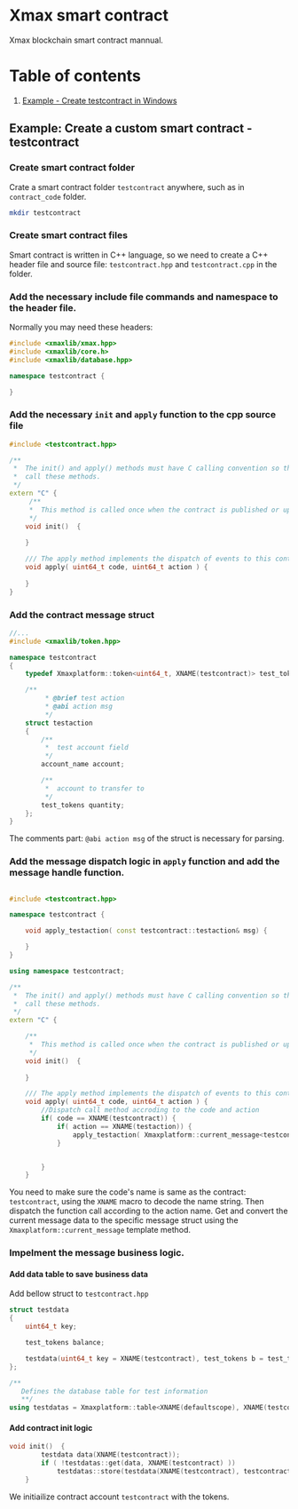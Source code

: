 # Xmax smart contract
Xmax blockchain smart contract mannual.

# Table of contents
1. [Example - Create testcontract in Windows](#examplewindows)



<a name="examplewindows"></a>
## Example: Create a custom smart contract - testcontract

### Create smart contract folder
Crate a smart contract folder `testcontract` anywhere, such as in `contract_code` folder.

``` bash
mkdir testcontract
```

### Create smart contract files
Smart contract is written in C++ language, so we need to create a C++ header file and source file: `testcontract.hpp` and `testcontract.cpp` in the folder.

###  Add the necessary include file commands and namespace to the header file.

Normally you may need these headers:
```C++
#include <xmaxlib/xmax.hpp>
#include <xmaxlib/core.h>
#include <xmaxlib/database.hpp>

namespace testcontract {

}
```

### Add the necessary `init` and `apply` function to the cpp source file
```C++
#include <testcontract.hpp>

/**
 *  The init() and apply() methods must have C calling convention so that the blockchain can lookup and
 *  call these methods.
 */
extern "C" {
     /**
     *  This method is called once when the contract is published or updated.
     */
    void init()  {        
      
    }

    /// The apply method implements the dispatch of events to this contract
    void apply( uint64_t code, uint64_t action ) {
       
    }
}
```


### Add the contract message struct

```C++
//...
#include <xmaxlib/token.hpp>

namespace testcontract
{
    typedef Xmaxplatform::token<uint64_t, XNAME(testcontract)> test_tokens;

    /**
         * @brief test action
         * @abi action msg
         */
    struct testaction
    {
        /**
         *  test account field
         */
        account_name account;

        /**
         *  account to transfer to
         */
        test_tokens quantity;
    };
}
```
The comments part: `@abi action msg` of the struct is necessary for parsing. 

### Add the message dispatch logic in `apply` function and add the message handle function.

 
```C++

#include <testcontract.hpp>

namespace testcontract {

    void apply_testaction( const testcontract::testaction& msg) {

    }
}

using namespace testcontract;

/**
 *  The init() and apply() methods must have C calling convention so that the blockchain can lookup and
 *  call these methods.
 */
extern "C" {

    /**
     *  This method is called once when the contract is published or updated.
     */
    void init()  {        
        
    }

    /// The apply method implements the dispatch of events to this contract
    void apply( uint64_t code, uint64_t action ) {
        //Dispatch call method accroding to the code and action
        if( code == XNAME(testcontract)) {
            if( action == XNAME(testaction)) {
                apply_testaction( Xmaxplatform::current_message<testcontract::testaction>() );
            }


        }
    }
```
You need to make sure the code's name is same as the contract: `testcontract`, using the `XNAME` macro to decode the name string. Then dispatch the function call according to the action name. Get and convert the current message data to the specific message struct using the `Xmaxplatform::current_message` template method.


### Impelment the message business logic.

#### Add data table to save business data

Add bellow struct to `testcontract.hpp`
```C++
struct testdata
{
    uint64_t key;

    test_tokens balance;

    testdata(uint64_t key = XNAME(testcontract), test_tokens b = test_tokens()):key(key), balance(b) {}
};

/**
   Defines the database table for test information
   **/
using testdatas = Xmaxplatform::table<XNAME(defaultscope), XNAME(testcontract), XNAME(testdata), testdata, uint64_t>;
```

#### Add contract init logic

```C++
void init()  {        
        testdata data(XNAME(testcontract));
        if ( !testdatas::get(data, XNAME(testcontract) ))
            testdatas::store(testdata(XNAME(testcontract), testcontract::test_tokens(1000000000ull)), XNAME(testcontract));
    }
```
We initiailize contract account `testcontract` with the tokens.

